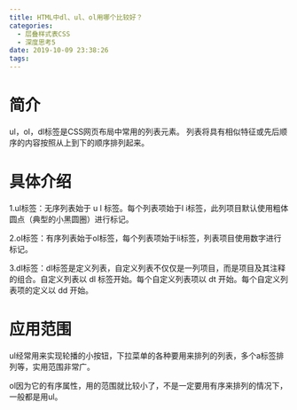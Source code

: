 ```yaml
---
title: HTML中dl、ul、ol用哪个比较好？
categories:
  - 层叠样式表CSS
  - 深度思考5
date: 2019-10-09 23:38:26
tags:
---
```

# 简介

ul，ol，dl标签是CSS网页布局中常用的列表元素。 列表将具有相似特征或先后顺序的内容按照从上到下的顺序排列起来。

# 具体介绍

1.ul标签：无序列表始于 u l 标签。每个列表项始于l i标签，此列项目默认使用粗体圆点（典型的小黑圆圈）进行标记。

2.ol标签：有序列表始于ol标签，每个列表项始于li标签，列表项目使用数字进行标记。

3.dl标签：dl标签是定义列表，自定义列表不仅仅是一列项目，而是项目及其注释的组合。自定义列表以 dl 标签开始。每个自定义列表项以 dt 开始。每个自定义列表项的定义以 dd 开始。

# 应用范围

ul经常用来实现轮播的小按钮，下拉菜单的各种要用来排列的列表，多个a标签排列等，实用范围非常广。

ol因为它的有序属性，用的范围就比较小了，不是一定要用有序来排列的情况下，一般都是用ul。

